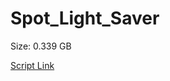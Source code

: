 # Spot_Light_Saver

Size: 0.339 GB

[Script Link](https://github.com/liuyal/Archive/blob/master/Python/Utilities/Miscellaneous/spotlight_saver.py)